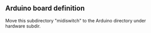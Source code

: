 ## Arduino board definition

Move this subdirectory "midiswitch" to the Arduino directory under hardware subdir.